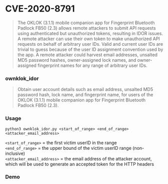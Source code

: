# CVE-2020-8791
>The OKLOK (3.1.1) mobile companion app for Fingerprint Bluetooth Padlock FB50 (2.3) allows remote attackers to submit API requests using authenticated but unauthorized tokens, resulting in IDOR issues. A remote attacker can use their own token to make unauthorized API requests on behalf of arbitrary user IDs. Valid and current user IDs are trivial to guess because of the user ID assignment convention used by the app. A remote attacker could harvest email addresses, unsalted MD5 password hashes, owner-assigned lock names, and owner-assigned fingerprint names for any range of arbitrary user IDs.

### ownklok_idor
> Obtain user account details such as email address, unsalted MD5 password hash, lock name, and fingerprint name, for users of the OKLOK (3.1.1) mobile companion app for Fingerprint Bluetooth Padlock FB50 (2.3).

### Usage
```python3 ownklok_idor.py <start_of_range> <end_of_range> <attacker_email_address>```

`<start_of_range>` = the first victim userID in the range <br/>
`<end_of_range>` = the upper bound of the victim userID range (non-inclusive) <br/>
`<attacker_email_address>` = the email address of the attacker account, which will be used to generate an accepted token for the HTTP headers

### Demo
